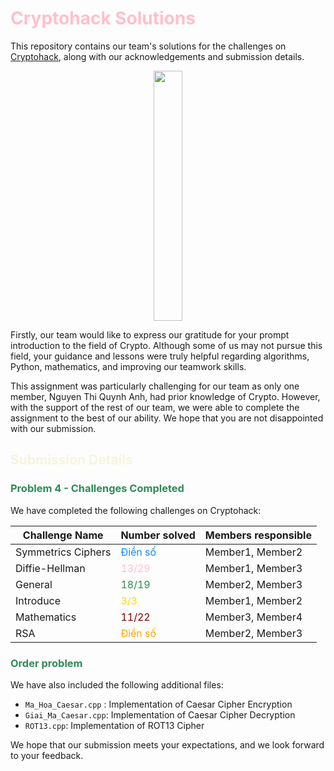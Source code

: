 # <span style="color:#FFC0CB">Cryptohack Solutions</span>

This repository contains our team's solutions for the challenges on [Cryptohack](https://cryptohack.org/), along with our acknowledgements and submission details.
<p align="center">
  <img width="30%" height="400px" src="https://cryptohack.org/static/img/main.png">
</p>

Firstly, our team would like to express our gratitude for your prompt introduction to the field of Crypto. Although some of us may not pursue this field, your guidance and lessons were truly helpful regarding algorithms, Python, mathematics, and improving our teamwork skills.

This assignment was particularly challenging for our team as only one member, Nguyen Thi Quynh Anh, had prior knowledge of Crypto. However, with the support of the rest of our team, we were able to complete the assignment to the best of our ability. We hope that you are not disappointed with our submission.

## <span style="color:#f5f5dc">Submission Details</span>

### <span style="color:#2E8B57">Problem 4 - Challenges Completed </span>

We have completed the following challenges on Cryptohack:

| Challenge Name | Number solved | Members responsible | 
| --- | --- | --- |
| Symmetrics Ciphers | <span style="color:#1589F0">Điền số</span> | Member1, Member2 |
| Diffie-Hellman | <span style="color:#FFC0CB">13/29</span> | Member1, Member3 |
| General | <span style="color:#2E8B57">18/19</span> | Member2, Member3 |
| Introduce | <span style="color:#FFD700">3/3</span> | Member1, Member2 |
| Mathematics | <span style="color:#800000">11/22</span> | Member3, Member4 |
| RSA | <span style="color:#FFA500">Điền số</span> | Member2, Member3 |

### <span style="color:#2E8B57">Order problem</span>

We have also included the following additional files:

- `Ma_Hoa_Caesar.cpp` : Implementation of Caesar Cipher Encryption
- `Giai_Ma_Caesar.cpp`: Implementation of Caesar Cipher Decryption
- `ROT13.cpp`: Implementation of ROT13 Cipher

We hope that our submission meets your expectations, and we look forward to your feedback.
